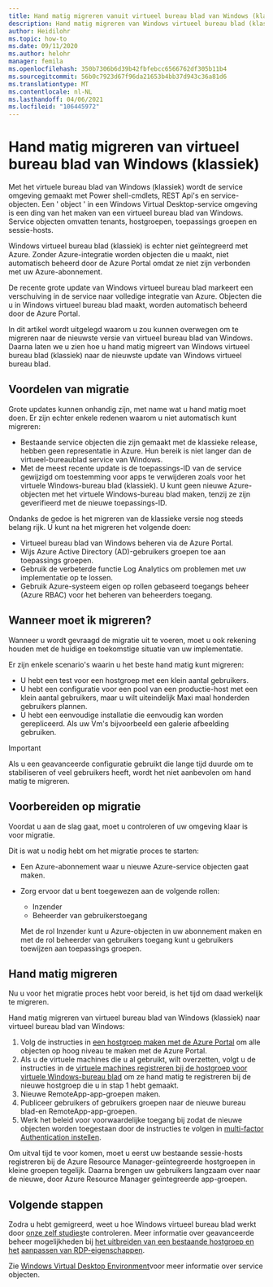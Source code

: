```yaml
---
title: Hand matig migreren vanuit virtueel bureau blad van Windows (klassiek)-Azure
description: Hand matig migreren van Windows virtueel bureau blad (klassiek) naar virtueel bureau blad van Windows.
author: Heidilohr
ms.topic: how-to
ms.date: 09/11/2020
ms.author: helohr
manager: femila
ms.openlocfilehash: 350b7306b6d39b42fbfebcc6566762df305b11b4
ms.sourcegitcommit: 56b0c7923d67f96da21653b4bb37d943c36a81d6
ms.translationtype: MT
ms.contentlocale: nl-NL
ms.lasthandoff: 04/06/2021
ms.locfileid: "106445972"
---
```

# <a name="migrate-manually-from-windows-virtual-desktop-classic"></a>Hand matig migreren van virtueel bureau blad van Windows (klassiek)

Met het virtuele bureau blad van Windows (klassiek) wordt de service omgeving gemaakt met Power shell-cmdlets, REST Api's en service-objecten. Een ' object ' in een Windows Virtual Desktop-service omgeving is een ding van het maken van een virtueel bureau blad van Windows. Service objecten omvatten tenants, hostgroepen, toepassings groepen en sessie-hosts.

Windows virtueel bureau blad (klassiek) is echter niet geïntegreerd met Azure. Zonder Azure-integratie worden objecten die u maakt, niet automatisch beheerd door de Azure Portal omdat ze niet zijn verbonden met uw Azure-abonnement.

De recente grote update van Windows virtueel bureau blad markeert een verschuiving in de service naar volledige integratie van Azure. Objecten die u in Windows virtueel bureau blad maakt, worden automatisch beheerd door de Azure Portal.

In dit artikel wordt uitgelegd waarom u zou kunnen overwegen om te migreren naar de nieuwste versie van virtueel bureau blad van Windows. Daarna laten we u zien hoe u hand matig migreert van Windows virtueel bureau blad (klassiek) naar de nieuwste update van Windows virtueel bureau blad.

## <a name="why-migrate"></a>Voordelen van migratie

Grote updates kunnen onhandig zijn, met name wat u hand matig moet doen. Er zijn echter enkele redenen waarom u niet automatisch kunt migreren:

- Bestaande service objecten die zijn gemaakt met de klassieke release, hebben geen representatie in Azure. Hun bereik is niet langer dan de virtueel-bureaublad service van Windows.
- Met de meest recente update is de toepassings-ID van de service gewijzigd om toestemming voor apps te verwijderen zoals voor het virtuele Windows-bureau blad (klassiek). U kunt geen nieuwe Azure-objecten met het virtuele Windows-bureau blad maken, tenzij ze zijn geverifieerd met de nieuwe toepassings-ID.

Ondanks de gedoe is het migreren van de klassieke versie nog steeds belang rijk. U kunt na het migreren het volgende doen:

- Virtueel bureau blad van Windows beheren via de Azure Portal.
- Wijs Azure Active Directory (AD)-gebruikers groepen toe aan toepassings groepen.
- Gebruik de verbeterde functie Log Analytics om problemen met uw implementatie op te lossen.
- Gebruik Azure-systeem eigen op rollen gebaseerd toegangs beheer (Azure RBAC) voor het beheren van beheerders toegang.

## <a name="when-should-i-migrate"></a>Wanneer moet ik migreren?

Wanneer u wordt gevraagd de migratie uit te voeren, moet u ook rekening houden met de huidige en toekomstige situatie van uw implementatie.

Er zijn enkele scenario's waarin u het beste hand matig kunt migreren:

- U hebt een test voor een hostgroep met een klein aantal gebruikers.
- U hebt een configuratie voor een pool van een productie-host met een klein aantal gebruikers, maar u wilt uiteindelijk Maxi maal honderden gebruikers plannen.
- U hebt een eenvoudige installatie die eenvoudig kan worden gerepliceerd. Als uw Vm's bijvoorbeeld een galerie afbeelding gebruiken.

> [!IMPORTANT]
> Als u een geavanceerde configuratie gebruikt die lange tijd duurde om te stabiliseren of veel gebruikers heeft, wordt het niet aanbevolen om hand matig te migreren.

## <a name="prepare-for-migration"></a>Voorbereiden op migratie

Voordat u aan de slag gaat, moet u controleren of uw omgeving klaar is voor migratie.

Dit is wat u nodig hebt om het migratie proces te starten:

- Een Azure-abonnement waar u nieuwe Azure-service objecten gaat maken.
- Zorg ervoor dat u bent toegewezen aan de volgende rollen:
    
    - Inzender
    - Beheerder van gebruikerstoegang
    
    Met de rol Inzender kunt u Azure-objecten in uw abonnement maken en met de rol beheerder van gebruikers toegang kunt u gebruikers toewijzen aan toepassings groepen.

## <a name="how-to-migrate-manually"></a>Hand matig migreren

Nu u voor het migratie proces hebt voor bereid, is het tijd om daad werkelijk te migreren.

Hand matig migreren van virtueel bureau blad van Windows (klassiek) naar virtueel bureau blad van Windows:

1. Volg de instructies in [een hostgroep maken met de Azure Portal](create-host-pools-azure-marketplace.md) om alle objecten op hoog niveau te maken met de Azure Portal.
2. Als u de virtuele machines die u al gebruikt, wilt overzetten, volgt u de instructies in de [virtuele machines registreren bij de hostgroep voor virtuele Windows-bureau blad](create-host-pools-powershell.md#register-the-virtual-machines-to-the-windows-virtual-desktop-host-pool) om ze hand matig te registreren bij de nieuwe hostgroep die u in stap 1 hebt gemaakt.
3. Nieuwe RemoteApp-app-groepen maken.
4. Publiceer gebruikers of gebruikers groepen naar de nieuwe bureau blad-en RemoteApp-app-groepen.
5. Werk het beleid voor voorwaardelijke toegang bij zodat de nieuwe objecten worden toegestaan door de instructies te volgen in [multi-factor Authentication instellen](set-up-mfa.md).

Om uitval tijd te voor komen, moet u eerst uw bestaande sessie-hosts registreren bij de Azure Resource Manager-geïntegreerde hostgroepen in kleine groepen tegelijk. Daarna brengen uw gebruikers langzaam over naar de nieuwe, door Azure Resource Manager geïntegreerde app-groepen.

## <a name="next-steps"></a>Volgende stappen

Zodra u hebt gemigreerd, weet u hoe Windows virtueel bureau blad werkt door [onze zelf studies](create-host-pools-azure-marketplace.md)te controleren. Meer informatie over geavanceerde beheer mogelijkheden bij [het uitbreiden van een bestaande hostgroep en het](expand-existing-host-pool.md) [aanpassen van RDP-eigenschappen](customize-rdp-properties.md).

Zie [Windows Virtual Desktop Environment](environment-setup.md)voor meer informatie over service objecten.
